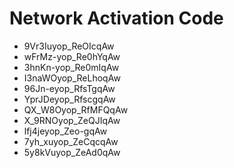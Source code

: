 # Network Activation Code
* 9Vr3Iuyop_ReOIcqAw
* wFrMz-yop_Re0hYqAw
* 3hnKn-yop_Re0mIqAw
* I3naWOyop_ReLhoqAw
* 96Jn-eyop_RfsTgqAw
* YprJDeyop_RfscgqAw
* QX_W8Oyop_RfMFQqAw
* X_9RNOyop_ZeQJIqAw
* lfj4jeyop_Zeo-gqAw
* 7yh_xuyop_ZeCqcqAw
* 5y8kVuyop_ZeAd0qAw
